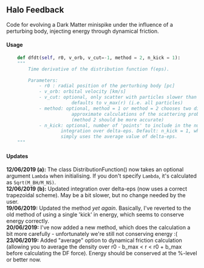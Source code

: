 ## Halo Feedback

Code for evolving a Dark Matter minispike under the influence of a perturbing body, injecting energy through dynamical friction.

#### Usage
```python
    def dfdt(self, r0, v_orb, v_cut=-1, method = 2, n_kick = 1):
    """
        Time derivative of the distribution function f(eps).
        
        Parameters:
            - r0 : radial position of the perturbing body [pc]
            - v_orb: orbital velocity [km/s]
            - v_cut: optional, only scatter with particles slower than v_cut [km/s]
                        defaults to v_max(r) (i.e. all particles)
            - method: optional, method = 1 or method = 2 chooses two different
                        approximate calculations of the scattering probability
                        (method 2 should be more accurate)
            - n_kick: optional, number of 'points' to include in the numerical
                    integration over delta-eps. Default: n_kick = 1, which
                    simply uses the average value of delta-eps.
    """
```

#### Updates

**12/06/2019 (a):** The class DistributionFunction() now takes an optional argument `Lambda` when initialising. If you don't specify `Lambda`, it's calculated as `Sqrt(M_BH/M_NS)`.  
**12/06/2019 (b):** Updated integration over delta-eps (now uses a correct trapezoidal scheme). May be a bit slower, but no change needed by the user.  
**19/06/2019:** Updated the method *yet again*. Basically, I've reverted to the old method of using a single 'kick' in energy, which seems to conserve energy correctly.  
**20/06/2019:** I've now added a new method, which does the calculation a bit more carefully - unfortunately we're still not conserving energy :(  
**23/06/2019:** Added "average" option to dynamical friction calculation (allowing you to average the density over r0 - b_max < r < r0 + b_max before calculating the DF force). Energy should be conserved at the %-level or better now.
